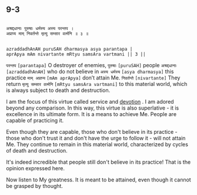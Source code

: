 ## 9-3

```shloka-sa

अश्रद्दधानाः पुरुषाः धर्मस्य अस्य परन्तप ।
अप्राप्य माम् निवर्तन्ते मृत्यु सम्सार वर्त्मनि ॥ ३ ॥

```
```shloka-sa-hk

azraddadhAnAH puruSAH dharmasya asya parantapa |
aprApya mAm nivartante mRtyu samsAra vartmani || 3 ||

```
`परन्तप` `[parantapa]` O destroyer of enemies, `पुरुषाः` `[puruSAH]` people `अश्रद्दधानाः` `[azraddadhAnAH]` who do not believe in `अस्य धर्मस्य` `[asya dharmasya]` this practice `माम् अप्राप्य` `[mAm aprApya]` don’t attain Me. `निवर्तन्ते` `[nivartante]` They return `मृत्यु सम्सार वर्त्मनि` `[mRtyu samsAra vartmani]` to this material world, which is always subject to death and destruction.

I am the focus of this virtue called service and 
[devotion](Chapter_7.md#bhakti_a_defn)
. I am adored beyond any comparison. In this way, this virtue is also superlative - it is excellence in its ultimate form. It is a means to achieve Me. People are capable of practicing it. 

Even though they are capable, those who don't believe in its practice - those who don't trust it and don't have the urge to follow it - will not attain Me. They continue to remain in this material world, characterized by cycles of death and destruction. 

It's indeed incredible that people still don't believe in its practice! That is the opinion expressed here. 

Now listen to My greatness. It is meant to be attained, even though it cannot be grasped by thought.


